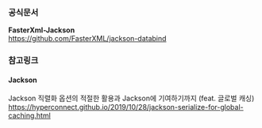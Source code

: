 ### 공식문서

**FasterXml-Jackson** <br> 
https://github.com/FasterXML/jackson-databind


### 참고링크 

#### Jackson

Jackson 직렬화 옵션의 적절한 활용과 Jackson에 기여하기까지 (feat. 글로벌 캐싱) <br> 
https://hyperconnect.github.io/2019/10/28/jackson-serialize-for-global-caching.html

